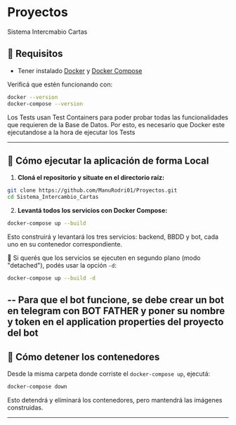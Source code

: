 # Proyectos

Sistema Intercmabio Cartas

## 🧱 Requisitos

* Tener instalado [Docker](https://www.docker.com/get-started) y [Docker Compose](https://docs.docker.com/compose/install/)

Verificá que estén funcionando con:

```bash
docker --version
docker-compose --version
```
Los Tests usan Test Containers para poder probar todas las funcionalidades que requieren de la Base de Datos. Por esto, es necesario que Docker este ejecutandose a la hora de ejecutar los Tests

---

## 🚀 Cómo ejecutar la aplicación de forma Local

1. **Cloná el repositorio y situate en el directorio raíz:**

```bash
git clone https://github.com/ManuRodri01/Proyectos.git
cd Sistema_Intercambio_Cartas
```

2. **Levantá todos los servicios con Docker Compose:**

```bash
docker-compose up --build
```

Esto construirá y levantará los tres servicios: backend, BBDD y bot, cada uno en su contenedor correspondiente.

📌 Si querés que los servicios se ejecuten en segundo plano (modo "detached"), podés usar la opción `-d`:

```bash
docker-compose up --build -d
```

--
Para que el bot funcione, se debe crear un bot en telegram con BOT FATHER y poner su nombre y token en el application properties del proyecto del bot
--

## 🛑 Cómo detener los contenedores

Desde la misma carpeta donde corriste el `docker-compose up`, ejecutá:

```bash
docker-compose down
```

Esto detendrá y eliminará los contenedores, pero mantendrá las imágenes construidas.

---
